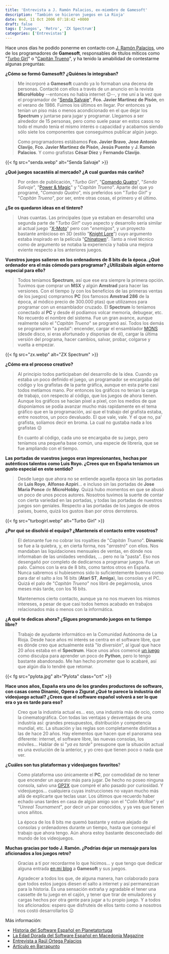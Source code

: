 ```yaml
---
title: 'Entrevista a J. Ramón Palacios, ex-miembro de Gamesoft'
description: 'También se hicieron juegos en La Rioja'
date: Wed, 11 Oct 2006 07:18:42 +0000
draft: false
tags: ['Juegos', 'Retro', 'ZX Spectrum']
categories: ['Entrevistas']
---
```


Hace unos días he podido ponerme en contacto con [J. Ramón Palacios](http://www.jotarp.org/), uno de los programadores de **Gamesoft**, responsables de títulos míticos como "[Turbo Girl](http://computeremuzone.com/ficha.php?id=111)" o "[Capitán Trueno](http://computeremuzone.com/ficha.php?id=665)", y ha tenido la amabilidad de contestarme algunas preguntas:

**¿Cómo se formó Gamesoft? ¿Quiénes lo integraban?**

> Me incorporé a **Gamesoft** cuando ya lo formaban una decena de personas. Contacté con ellos a través de un anuncio en la revista **MicroHobby** --entonces no había internet :wink:--, y me uní a la vez que el programador de "[Senda Salvaje](http://computeremuzone.com/ficha.php?id=466)", **Fco. Javier Martinez de Pisón**, en el verano de 1986. Fuimos los últimos en llegar. Por entonces ya tenían un piso más o menos acondicionado en el que dejar los **Spectrum** y juntarse para jugar y programar. Llegamos a ser alrededor de 15 personas, pero como suele pasar en estos casos no todo el mundo tenía el mismo interés o capacidad y acabamos siendo sólo siete los componentes que conseguimos publicar algún juego.
> 
> Como programadores estábamos **Fco. Javier Bravo**, **Jose Antonio Clavijo**, **Fco. Javier Martinez de Pisón**, **Jesús Puente** y **J. Ramón Palacios**. Y como grafistas **César Díez** y **Fernando Clavijo**.

{{< fg src="senda.webp" alt="Senda Salvaje" >}}

**¿Qué juegos sacastéis al mercado? ¿A cual guardas más cariño?**

> Por orden de publicación, "_Turbo Girl_", "[Comando Quatro](http://computeremuzone.com/ficha.php?id=326)", "_Senda Salvaje_", "[Power & Magic](http://computeremuzone.com/ficha.php?id=604)" y "_Capitán Trueno_". Aparte del que yo programé, "_Comando Quatro_", mis preferidos son "_Turbo Girl_" y "_Capitán Trueno_", por ser, entre otras cosas, el primero y el último.

**¿Se os quedaron ideas en el tintero?**

> Unas cuantas. Las principales (que ya estaban en desarrollo) una segunda parte de "_Turbo Girl_" cuyo aspecto y desarrollo sería similar al actual juego "[X-Moto](http://xmoto.sourceforge.net/)" pero con "_enemigos_", y un proyecto bastante ambicioso en 3D (estilo "[Knight Lore](http://en.wikipedia.org/wiki/Knight_Lore)") cuyo argumento estaba inspirado en la película "[Chinatown](http://www.imdb.com/title/tt0071315/)". Tanto a nivel técnico como de argumento se notaba la experiencia y había una mejora eviente respecto a los anteriores juegos.

**Vuestros juegos salieron en los ordenadores de 8 bits de la época. ¿Qué ordenador era el más cómodo para programar? ¿Utilizábais algún entorno especial para ello?**

> Todos teníamos **Spectrum**, así que ese era siempre la primera opción. Tuvimos que comprar un **MSX** y algún **Amstrad** para hacer las versiones. Con el tiempo (y con los beneficios de las primeras ventas de los juegos) compramos **PC** (los famosos **Amstrad 286** de la época, al módico precio de 300.000 ptas) que utilizamos para programar con un ensamblador cruzado. El **Spectrum** lo teníamos conectado al **PC** y desde él podíamos volcar memoria, debugear, etc. No recuerdo el nombre del sistema. Fue un gran avance, aunque realmente sólo el "_Capitán Trueno_" se programó así. Todos los demás se programaron "a pedal": encender, cargar el ensamblador [MONS](http://www.worldofspectrum.org/infoseekid.cgi?id=0008091) (desde disco, si eras afortunado y disponias de él), cargar la última versión del programa, hacer cambios, salvar, probar, colgarse y vuelta a empezar.

{{< fg src="zx.webp" alt="ZX Spectrum" >}}

**¿Cómo era el proceso creativo?**

> Al principio todos participaban del desarrollo de la idea. Cuando ya estaba un poco definido el juego, un programador se encargaba del código y los grafistas de la parte gráfica, aunque en esta parte casi todos metíamos mano. Por entonces los gráficos no tenian la carga de trabajo, con respecto al código, que los juegos de ahora tienen. Aunque los gráficos se hacían píxel a píxel, con los medios de que disponíamos se podía avanzar mucho más rapidamente en el tema gráfico que en la programación, así que el trabajo del grafista estaba, entre nosotros, un poco devaluado. El que vale, vale. Y el que no, pa' grafista, solíamos decir en broma. La cual no gustaba nada a los grafistas :wink:
> 
> En cuanto al código, cada uno se encargaba de su juego, pero teníamos una pequeña base común, una especie de librería, que se fue ampliando con el tiempo.

**Las portadas de vuestros juegos eran impresionantes, hechas por auténticos talentos como Luis Royo. ¿Crees que en España teníamos un gusto especial en este sentido?**

> Desde luego que ahora no se entiende aquella época sin las portadas de **Luis Royo**, **Alfonso Azpiri**... e incluso sin las portadas de **Jose Maria Ponce** de **MicroHobby**. Quizá hubo momentos en que se abusó un poco de unos pocos autores. Nosotros tuvimos la suerte de contar con cierta variedad en las portadas, y todas las portadas de nuestros juegos son geniales. Respecto a las portadas de los juegos de otros paises, bueno, quizá los gustos iban por otros derroteros.

{{< fg src="turbogirl.webp" alt="Turbo Girl" >}}

**¿Por qué se disolvió el equipo? ¿Manteneis el contacto entre vosotros?**

> El detonante fue no cobrar los royalties de "_Capitán Trueno_". **Dinamic** se fue a la quiebra, y, en cierta forma, nos "_arrastró_" con ellos. Nos mandaban las liquidaciones mensuales de ventas, en dónde nos informaban de las unidades vendidas, ... pero no la "pasta". Eso nos desengañó por completo de dedicarnos a programar juegos. Fue un palo. Caimos con la era de 8 bits, como tantos otros en España. Nunca sabremos si hubiesemos sido lo suficientemente buenos como para dar el salto a los 16 bits (**Atari ST**, **Amiga**), las consolas y el PC. Quizá el palo de "_Capitán Trueno_" nos libró de pegárnosla, unos meses más tarde, con los 16 bits.
> 
> Mantenemos cierto contacto, aunque ya no nos mueven los mismos intereses, a pesar de que casi todos hemos acabado en trabajos relacionados más o menos con la informática.

**¿A qué te dedicas ahora? ¿Sigues programando juegos en tu tiempo libre?**

> Trabajo de ayudante informático en la Comunidad Autónoma de La Rioja. Desde hace años mi interés se centra en el software libre, que es dónde creo que actualmente está "_la diversión_", al igual que hace 20 años estaba en el **Spectrum**. Hace unos años comencé [un juego](http://jotarp.org/pylota/) como disculpa para aprender un poco de **Python**, pero lo tengo bastante abandonado. Me han hecho prometer que lo acabaré, así que algún día lo tendré que retomar.

{{< fg src="pylota.jpg" alt="Pylota" class="crt" >}}

**Hace unos años, España era uno de los grandes productores de software, con casas como Dinamic, Opera o Zigurat ¿Qué te parece la industria del videojuego actual? ¿Crees que el software español volverá a ser lo que era o ya es tarde para eso?**

> Creo que la industria actual es... eso, una industria más de ocio, como la cinematográfica. Con todas las ventajas y desventajas de una industria así: grandes presupuestos, distribución y competencia mundial, etc. La situación y las reglas son completamente distintas a las de hace 20 años. Hay elementos que hacen que el panorama sea diferente: internet, el software libre, las nuevas consolas, los móviles... Hablar de si "_ya es tarde_" presupone que la situación actual es una evolución de la anterior, y yo creo que tienen poco o nada que ver.

**¿Cuáles son tus plataformas y videojuegos favoritos**?

> Como plataforma uso únicamente el **PC**, por comodidad de no tener que encender un aparato más para jugar. De hecho no poseo ninguna consola, salvo una [GP2X](/gp2x/) que compré el año pasado por curiosidad. Y videojuegos... cualquiera cuyas instrucciones no vayan mucho más allá de explicarte que teclas usar. Los últimos que recuerdo haber echado unas tardes en casa de algún amigo son el "_Colin McRae_" y el "_Unreal Tournament_", por decir un par conocidos, y ya ves que tienen unos añitos.
> 
> La época de los 8 bits me quemó bastante y estuve alejado de consolas y ordenadores durante un tiempo, hasta que conseguí el trabajo que ahora tengo. Aún ahora estoy bastante desconectado del mundo de los videojuegos.

**Muchas gracias por todo J. Ramón. ¿Podrías dejar un mensaje para los aficionados a los juegos retro?**

> Gracias a tí por recordarme lo que hicimos... y que tengo que dedicar alguna entrada [en mi blog](http://www.jotarp.org/) a **Gamesoft** y sus juegos.
> 
> Agradecer a todos los que, de alguna manera, han colaborado para que todos estos juegos diesen el salto a internet y así permanezcan para la historia. Es una sensación extraña y agradable el tener una cassette de tu juego en el cajón, y tener que tirar de emuladores y cargas hechos por otra gente para jugar a tu propio juego. Y a todos los aficionados: espero que disfruteis de ellos tanto como a nosotros nos costó desarrollarlos :wink:

Más información:

*   [Historia del Software Español en Planetatortuga](http://www.planetatortuga.com/modules/news/article.php?storyid=27)
*   [La Edad Dorada del Software Español en Macedonia Magazine](http://usuarios.lycos.es/macedoniamagazine/etapa_2001_2002/juegos/Historia%20Soft/soft-2.htm)
*   [Entrevista a Raúl Ortega Palacios](http://computeremuzone.com/?id=entrevista&pg=1)
*   [Artículo en Barrapunto](http://barrapunto.com/article.pl?sid=03/08/23/0939219&mode=thread)